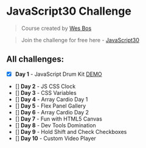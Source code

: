 # JavaScript30 Challenge

> Course created by [Wes Bos](https://github.com/wesbos)

> Join the challenge for free here - [JavaScript30](https://javascript30.com/account)

## All challenges:
- [X] **Day 1** - JavaScript Drum Kit [DEMO](https://noeemi.github.io/JavaScript30/Day%2001%20-%20JavaScript%20Drum%20Kit/)
- [] **Day 2** - JS CSS Clock
- [] **Day 3** - CSS Variables
- [] **Day 4** - Array Cardio Day 1
- [] **Day 5** - Flex Panel Gallery
- [] **Day 6** - Array Cardio Day 2
- [] **Day 7** - Fun with HTML5 Canvas
- [] **Day 8** - Dev Tools Domination
- [] **Day 9** - Hold Shift and Check Checkboxes
- [] **Day 10**  - Custom Video Player
